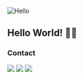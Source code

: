 ![Hello](https://media.giphy.com/media/TiyopKyFuu3m0dfC3L/giphy.gif)



## Hello World! 👋👋

### Contact
<div>
  <a href="https://www.instagram.com/isabeladacampo" target="_blank"><img src="https://img.shields.io/badge/-Instagram-%23E4405F?style=for-the-badge&logo=instagram&logoColor=white" target="_blank"></a>
  <a href = "mailto:isabeladacampo@gmail.com"><img src="https://img.shields.io/badge/Gmail-D14836?style=for-the-badge&logo=gmail&logoColor=white" target="_blank"></a>
  <a href="https://www.linkedin.com/in/isabela-maria-da-campo-a83557187" target="_blank"><img src="https://img.shields.io/badge/-LinkedIn-%230077B5?style=for-the-badge&logo=linkedin&logoColor=white" target="_blank"></a>   
</div>
